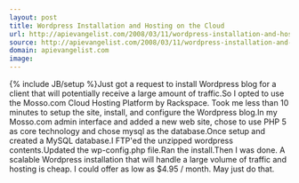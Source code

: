 ```yaml
---
layout: post
title: Wordpress Installation and Hosting on the Cloud
url: http://apievangelist.com/2008/03/11/wordpress-installation-and-hosting-on-the-cloud/
source: http://apievangelist.com/2008/03/11/wordpress-installation-and-hosting-on-the-cloud/
domain: apievangelist.com
image: 
---
```

{% include JB/setup %}Just got a request to install Wordpress blog for a client that will potentially receive a large amount of traffic.So I opted to use the Mosso.com Cloud Hosting Platform by Rackspace.  Took me less than 10 minutes to setup the site, install, and configure the Wordpress blog.In my Mosso.com admin interface and added a new web site, chose to use PHP 5 as core technology and chose mysql as the database.Once setup and created a MySQL database.I FTP'ed the unzipped wordpress contents.Updated the wp-config.php file.Ran the install.Then I was done.  A scalable Wordpress installation that will handle a large volume of traffic and hosting is cheap.  I could offer as low as $4.95 / month. May just do that.